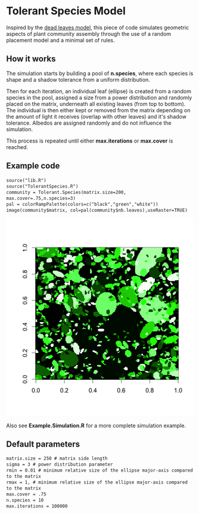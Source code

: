 Tolerant Species Model
============================================

Inspired by the [dead leaves model](http://scholar.google.ca/scholar?hl=en&q=dead+leaves+model&btnG=&as_sdt=1%2C5&as_sdtp=), this piece of code simulates geometric aspects of plant community assembly through the use of a random placement model and a minimal set of rules.

How it works
---------------------------------------------

The simulation starts by building a pool of **n.species**, where each species is shape and a shadow tolerance from a uniform distribution.

Then for each iteration, an individual leaf (ellipse) is created from a random species in the pool, assigned a size from a power distribution and randomly placed on the matrix, underneath all existing leaves (from top to bottom). The individual is then either kept or removed from the matrix depending on the amount of light it receives (overlap with other leaves) and it's shadow tolerance. Albedos are assigned randomly and do not influence the simulation.

This process is repeated until either **max.iterations** or **max.cover** is reached.

Example code
---------------------------------------------
```{r}
source("lib.R")
source("TolerantSpecies.R")
community = Tolerant.Species(matrix.size=200, max.cover=.75,n.species=3)
pal = colorRampPalette(colors=c("black","green","white"))
image(community$matrix, col=pal(community$nb.leaves),useRaster=TRUE)
```

![](https://raw.githubusercontent.com/cmartin/TolerantSpecies/master/Example.png)

Also see **Example.Simulation.R** for a more complete simulation example.

Default parameters
-------------------------------
```{r}
matrix.size = 250 # matrix side length
sigma = 3 # power distribution parameter
rmin = 0.01 # minimum relative size of the ellipse major-axis compared to the matrix
rmax = 1, # minimum relative size of the ellipse major-axis compared to the matrix
max.cover = .75
n.species = 10
max.iterations = 100000
```

